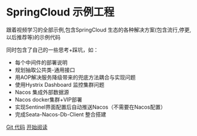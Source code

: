 
# SpringCloud 示例工程

跟着视频学习的全部示例,包含SpringCloud 生态的各种解决方案(包含流行,停更,以后推荐等)的示例代码

同时包含了自己的一些思考+踩坑，如：

- 每个中间件的部署说明
- 规划抽取公共类-通用接口
- 用AOP解决服务降级带来的兜底方法耦合与实现问题
- 使用Hystrix Dashboard 监控集群问题
- Nacos 集成外部数据源
- Nacos docker集群+VIP部署
- 实现Sentinel界面配置后自动推送Nacos（不需要在Nacos配置）
- 完成Seata-Nacos-Db-Client 整合搭建


[Git 代码](https://gitee.com/pocg/spring-cloud-demo)
[开始阅读](tips.md)

